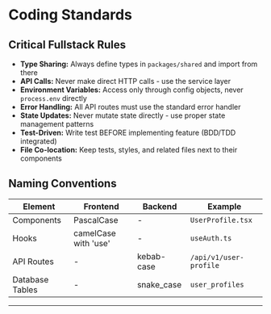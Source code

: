 # Coding Standards

## Critical Fullstack Rules

- **Type Sharing:** Always define types in `packages/shared` and import from there
- **API Calls:** Never make direct HTTP calls - use the service layer
- **Environment Variables:** Access only through config objects, never `process.env` directly
- **Error Handling:** All API routes must use the standard error handler
- **State Updates:** Never mutate state directly - use proper state management patterns
- **Test-Driven:** Write test BEFORE implementing feature (BDD/TDD integrated)
- **File Co-location:** Keep tests, styles, and related files next to their components

## Naming Conventions

| Element | Frontend | Backend | Example |
|---------|----------|---------|---------|
| Components | PascalCase | - | `UserProfile.tsx` |
| Hooks | camelCase with 'use' | - | `useAuth.ts` |
| API Routes | - | kebab-case | `/api/v1/user-profile` |
| Database Tables | - | snake_case | `user_profiles` |

---
